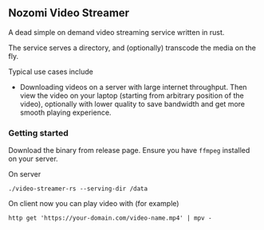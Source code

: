 ## Nozomi Video Streamer

A dead simple on demand video streaming service written in rust.

The service serves a directory, and (optionally) transcode the media on the fly.

Typical use cases include

* Downloading videos on a server with large internet throughput. Then view the video on your laptop (starting from arbitrary position of the video), optionally with lower quality to save bandwidth and get more smooth playing experience.

### Getting started

Download the binary from release page. Ensure you have `ffmpeg` installed on your server.

On server 

```
./video-streamer-rs --serving-dir /data
```

On client now you can play video with (for example)

```
http get 'https://your-domain.com/video-name.mp4' | mpv -
```

